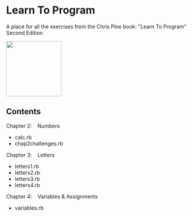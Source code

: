 # Learn To Program
A place for all the exercises from the Chris Pine book: "Learn To Program" Second Edition

[<img src="https://pine.fm/images/LTP2_cover.jpg" width=150>](https://drive.google.com/file/d/0Bz17qR4zZedib0M5RnRwWFl3MUk/view)
  
## Contents  

Chapter 2:&nbsp;&nbsp;&nbsp;&nbsp;Numbers
* calc.rb
* chap2challenges.rb
  
Chapter 3:&nbsp;&nbsp;&nbsp;&nbsp;Letters
* letters1.rb
* letters2.rb
* letters3.rb
* letters4.rb
  
Chapter 4:&nbsp;&nbsp;&nbsp;&nbsp;Variables & Assignments
* variables.rb

